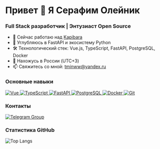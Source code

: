 Привет 👋 Я Серафим Олейник
============================

### Full Stack разработчик | Энтузиаст Open Source

- 🚀 Сейчас работаю над [Kapibara](http://kapi.tminww.space)
- 🐍 Углубляюсь в FastAPI и экосистему Python
- 🛠️ Технологический стек: Vue.js, TypeScript, FastAPI, PostgreSQL, Docker
- 📍 Нахожусь в России (UTC+3)
- 📫 Свяжитесь со мной: [tminww@yandex.ru](mailto:tminww@yandex.ru)

### Основные навыки

<p align="left">
  <!-- Frontend -->
  <a href="https://vuejs.org/" target="_blank" rel="noreferrer">
    <img src="https://img.shields.io/badge/Vue.js-35495E?style=for-the-badge&logo=vuedotjs&logoColor=4FC08D" alt="Vue">
  </a>
  <a href="https://www.typescriptlang.org/" target="_blank" rel="noreferrer">
    <img src="https://img.shields.io/badge/TypeScript-007ACC?style=for-the-badge&logo=typescript&logoColor=white" alt="TypeScript">
  </a>
  
  <!-- Backend -->
  <a href="https://fastapi.tiangolo.com/" target="_blank" rel="noreferrer">
    <img src="https://img.shields.io/badge/FastAPI-009688?style=for-the-badge&logo=fastapi&logoColor=white" alt="FastAPI">
  </a>
  <a href="https://www.postgresql.org/" target="_blank" rel="noreferrer">
    <img src="https://img.shields.io/badge/PostgreSQL-316192?style=for-the-badge&logo=postgresql&logoColor=white" alt="PostgreSQL">
  </a>

  <!-- Tools -->
  <a href="https://www.docker.com/" target="_blank" rel="noreferrer">
    <img src="https://img.shields.io/badge/Docker-2496ED?style=for-the-badge&logo=docker&logoColor=white" alt="Docker">
  </a>
  <a href="https://git-scm.com/" target="_blank" rel="noreferrer">
    <img src="https://img.shields.io/badge/Git-F05032?style=for-the-badge&logo=git&logoColor=white" alt="Git">
  </a>
</p>

### Контакты

<p align="left">
  <a href="https://t.me/tminww_channel" target="_blank" rel="noreferrer">
    <img src="https://img.shields.io/badge/Telegram-2CA5E0?style=for-the-badge&logo=telegram&logoColor=white" alt="Telegram Group">
  </a>
</p>

### Статистика GitHub
![Top Langs](https://github-readme-stats.vercel.app/api/top-langs/?username=tminww&layout=compact)
